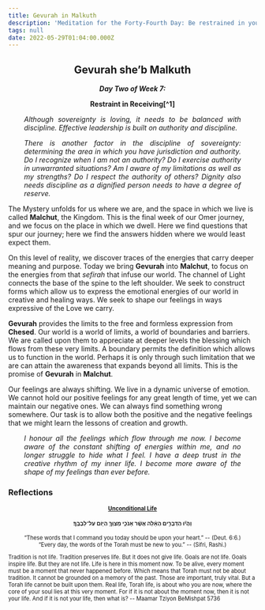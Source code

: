```yaml
---
title: Gevurah in Malkuth
description: 'Meditation for the Forty-Fourth Day: Be restrained in your receiving'
tags: null
date: 2022-05-29T01:04:00.000Z
---
```


<div style="font-weight: bold; text-align:center">
<h2>Gevurah she’b Malkuth</h2>
<i>Day Two of Week 7:</i> 
<p>Restraint in Receiving[^1]</p>

</div>

<div style="text-align: justify; margin-left: 2rem; margin-right: 2rem; font-style:italic">

Although sovereignty is loving, it needs to be balanced with discipline. Effective leadership is built on authority and discipline.

There is another factor in the discipline of sovereignty: determining the area in which you have jurisdiction and authority. Do I recognize when I am not an authority? Do I exercise authority in unwarranted situations? Am I aware of my limitations as well as my strengths? Do I respect the authority of others? Dignity also needs discipline as a dignified person needs to have a degree of reserve.

</div>

The Mystery unfolds for us where we are, and the space in which we live is called **Malchut**, the Kingdom. This is the final week of our Omer journey, and we focus on the place in which we dwell. Here we find questions that spur our journey; here we find the answers hidden where we would least expect them.

On this level of reality, we discover traces of the energies that carry deeper meaning and purpose. Today we bring **Gevurah** into **Malchut**, to focus on the energies from that _sefirah_ that infuse our world. The channel of Light connects the base of the spine to the left shoulder. We seek to construct forms which allow us to express the emotional energies of our world in creative and healing ways. We seek to shape our feelings in ways expressive of the Love we carry.

**Gevurah** provides the limits to the free and formless expression from **Chesed**. Our world is a world of limits, a world of boundaries and barriers. We are called upon them to appreciate at deeper levels the blessing which flows from these very limits. A boundary permits the definition which allows us to function in the world. Perhaps it is only through such limitation that we are can attain the awareness that expands beyond all limits. This is the promise of **Gevurah** in **Malchut**.

Our feelings are always shifting. We live in a dynamic universe of emotion. We cannot hold our positive feelings for any great length of time, yet we can maintain our negative ones. We can always find something wrong somewhere. Our task is to allow both the positive and the negative feelings that we might learn the lessons of creation and growth.

<div style="text-align: justify; margin-left: 2rem; margin-right: 2rem; font-style:italic">

I honour all the feelings which flow through me now. I become aware of the constant shifting of energies within me, and no longer struggle to hide what I feel. I have a deep trust in the creative rhythm of my inner life. I become more aware of the shape of my feelings than ever before.

</div>

<h3>Reflections</h3>

<div style="font-size: 80%">

<div style="text-align: center;">
<h4><a href="https://www.chabad.org/calendar/view/day.asp?tdate=5/11/2021">Unconditional Life</a></h4>

<h4 dir="rtl">
וְהָי֞וּ הַדְּבָרִ֣ים הָאֵ֗לֶּה אֲשֶׁ֨ר אָנֹכִ֧י מְצַוְּךָ֛ הַיּ֖וֹם עַל־לְבָבֶֽךָ׃
</h4>
<p>
“These words that I command you today should be upon your heart.” 
-- (Deut. 6:6.)<br />
“Every day, the words of the Torah must be new to you.” 
-- (Sifri, Rashi.)
</div>

Tradition is not life. Tradition preserves life. But it does not give life.
Goals are not life. Goals inspire life. But they are not life.
Life is here in this moment now. To be alive, every moment must be a moment that never happened before.
Which means that Torah must not be about tradition. It cannot be grounded on a memory of the past. Those are important, truly vital. But a Torah life cannot be built upon them.
Real life, Torah life, is about who you are now, where the core of your soul lies at this very moment.
For if it is not about the moment now, then it is not your life. And if it is not your life, then what is?
-- Maamar Tziyon BeMishpat 5736

</div>
